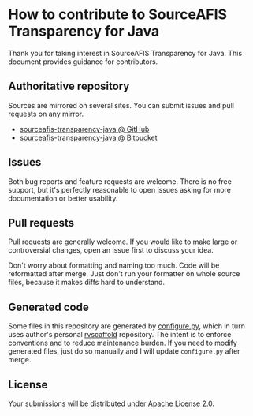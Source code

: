 <!--- Generated by scripts/configure.py --->
# How to contribute to SourceAFIS Transparency for Java

Thank you for taking interest in SourceAFIS Transparency for Java. This document provides guidance for contributors.

## Authoritative repository

Sources are mirrored on several sites. You can submit issues and pull requests on any mirror.

* [sourceafis-transparency-java @ GitHub](https://github.com/robertvazan/sourceafis-transparency-java)
* [sourceafis-transparency-java @ Bitbucket](https://bitbucket.org/robertvazan/sourceafis-transparency-java)

## Issues

Both bug reports and feature requests are welcome. There is no free support,
but it's perfectly reasonable to open issues asking for more documentation or better usability.

## Pull requests

Pull requests are generally welcome.
If you would like to make large or controversial changes, open an issue first to discuss your idea.

Don't worry about formatting and naming too much. Code will be reformatted after merge.
Just don't run your formatter on whole source files, because it makes diffs hard to understand.

## Generated code

Some files in this repository are generated by [configure.py](scripts/configure.py),
which in turn uses author's personal [rvscaffold](https://github.com/robertvazan/rvscaffold) repository.
The intent is to enforce conventions and to reduce maintenance burden.
If you need to modify generated files, just do so manually and I will update `configure.py` after merge.

## License

Your submissions will be distributed under [Apache License 2.0](LICENSE).

